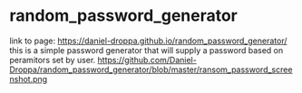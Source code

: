 # random_password_generator
link to page: https://daniel-droppa.github.io/random_password_generator/
this is a simple password generator that will supply a password based on peramitors set by user.
https://github.com/Daniel-Droppa/random_password_generator/blob/master/ransom_password_screenshot.png